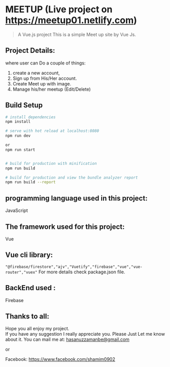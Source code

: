 # MEETUP (Live project on https://meetup01.netlify.com)

> A Vue.js project
This is a simple Meet up site by Vue Js.
## Project Details: 
where user can Do a couple of things:
   1. create a new account,
   2. Sign up from His/Her account.
   3. Create Meet up with image.
   4. Manage his/her meetup (Edit/Delete)



## Build Setup

``` bash
# install dependencies
npm install

# serve with hot reload at localhost:8080
npm run dev

or
npm run start


# build for production with minification
npm run build

# build for production and view the bundle analyzer report
npm run build --report
```

## programming language used in this project: 
   JavaScript<br>
## The framework used for this project:<br>
   Vue
## Vue cli library:
   `"@firebase/firestore","ajv","Vuetify","firebase","vue","vue-router","vuex"`
   For more details check package.json file.
## BackEnd used :
  Firebase
## Thanks to all:
  Hope you all enjoy my project. <br>If you have any suggestion I really appreciate you. Please Just Let me know about it.
  You can mail me at:
  hasanuzzamanbe@gmail.com
  
  or
  
  Facebook:
  https://www.facebook.com/shamim0902
